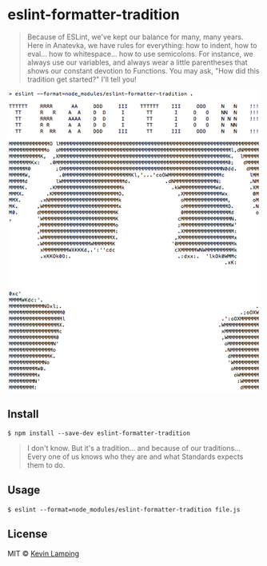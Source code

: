 # eslint-formatter-tradition

> Because of ESLint, we've kept our balance for many, many years. Here in Anatevka, we have rules for everything: how to indent, how to eval... how to whitespace... how to use semicolons. For instance, we always use our variables, and always wear a little parentheses that shows our constant devotion to Functions. You may ask, "How did this tradition get started?" I'll tell you!

![Screenshot of Formatter](./screenshot.png)

## Install

```
$ npm install --save-dev eslint-formatter-tradition
```

> I don't know. But it's a tradition... and because of our traditions... Every one of us knows who they are and what Standards expects them to do.

## Usage

```
$ eslint --format=node_modules/eslint-formatter-tradition file.js
```

## License

MIT © [Kevin Lamping](https://twitter.com/klamping)
